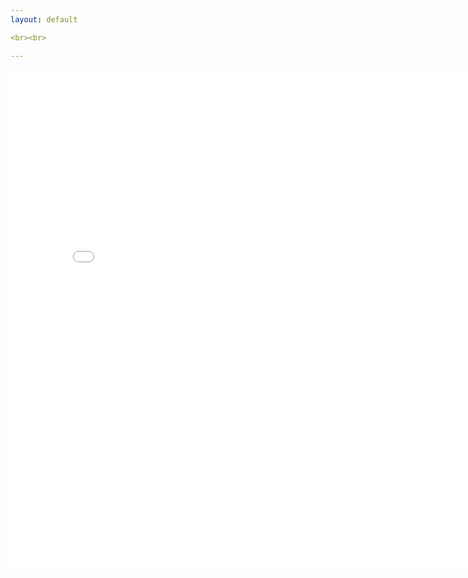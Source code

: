 ```yaml
---
layout: default

<br><br>

---
```


<section>
<center>
<embed style="overflow:hidden" height=800 width=800 src="{{ site.baseurl }}/assets/docs/CV.pdf" 
 type="application/pdf">
 </center>
</section>